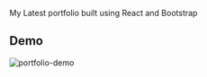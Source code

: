 My Latest portfolio built using React and Bootstrap

## Demo
![portfolio-demo](https://user-images.githubusercontent.com/22078200/106373044-c391c100-6343-11eb-8941-e45945128340.gif)
